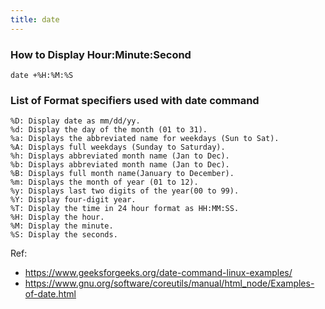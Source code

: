 ```yaml
---
title: date
---
```


### How to Display Hour:Minute:Second

```shell
date +%H:%M:%S
```

### List of Format specifiers used with date command

```text
%D: Display date as mm/dd/yy.       
%d: Display the day of the month (01 to 31).       
%a: Displays the abbreviated name for weekdays (Sun to Sat).
%A: Displays full weekdays (Sunday to Saturday).
%h: Displays abbreviated month name (Jan to Dec).
%b: Displays abbreviated month name (Jan to Dec).
%B: Displays full month name(January to December).
%m: Displays the month of year (01 to 12).
%y: Displays last two digits of the year(00 to 99).
%Y: Display four-digit year. 
%T: Display the time in 24 hour format as HH:MM:SS.
%H: Display the hour.
%M: Display the minute.
%S: Display the seconds.
```

Ref: 

- https://www.geeksforgeeks.org/date-command-linux-examples/
- https://www.gnu.org/software/coreutils/manual/html_node/Examples-of-date.html